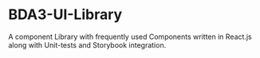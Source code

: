 # BDA3-UI-Library
A component Library with frequently used Components written in React.js along with Unit-tests and Storybook integration.
